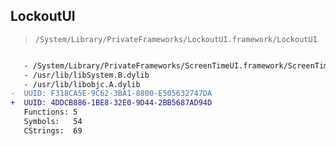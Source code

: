 ## LockoutUI

> `/System/Library/PrivateFrameworks/LockoutUI.framework/LockoutUI`

```diff

   - /System/Library/PrivateFrameworks/ScreenTimeUI.framework/ScreenTimeUI
   - /usr/lib/libSystem.B.dylib
   - /usr/lib/libobjc.A.dylib
-  UUID: F318CA5E-9C62-3BA1-8800-E505632747DA
+  UUID: 4DDCB886-1BE8-32E0-9D44-2BB5687AD94D
   Functions: 5
   Symbols:   54
   CStrings:  69

```
